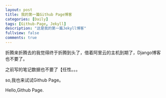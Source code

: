 ```yaml
---
layout: post
title: 我的第一篇Github Page博客
categories: [Daily]
tags: [Github-Page, Jekyll]
description: "这是我的第一篇Jekyll博客"
fullview: false
comments: true
---
```

折腾来折腾去的我觉得终于折腾到头了，借着阿里云的主机到期了，Django博客也不要了。

之前写的笔记数据也不要了【任性。。。

so,我也来试试Github Page。

Hello,Github Page.

